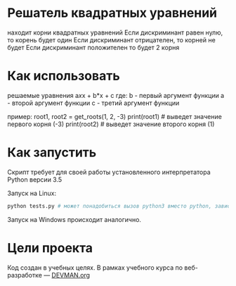 # Решатель квадратных уравнений

находит корни квадратных уравнений
Если дискриминант равен нулю, то корень будет один
Если дискриминант отрицателен, то корней не будет
Если дискриминант положителен то будет 2 корня

# Как использовать
решаемые уравнения a*x*x + b*x + c
где:
    b - первый аргумент функции
    a - второй аргумент функции
    с - третий аргумент функции

пример:
root1, root2 = get_roots(1, 2, -3)
print(root1) # выведет значение первого корня (-3)
print(root2) # выведет значение второго корня (1)

# Как запустить

Скрипт требует для своей работы установленного интерпретатора Python версии 3.5

Запуск на Linux:

```bash
python tests.py # может понадобиться вызов python3 вместо python, зависит от настроек операционной системы
```

Запуск на Windows происходит аналогично.

# Цели проекта

Код создан в учебных целях. В рамках учебного курса по веб-разработке ― [DEVMAN.org](https://devman.org)
